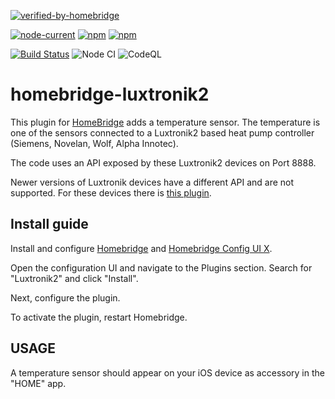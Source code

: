 [![verified-by-homebridge](https://badgen.net/badge/homebridge/verified/purple)](https://github.com/homebridge/homebridge/wiki/Verified-Plugins)

[![node-current](https://img.shields.io/node/v/homebridge-luxtronik2)](https://github.com/cbrandlehner/homebridge-luxtronik2)
[![npm](https://img.shields.io/npm/dt/homebridge-luxtronik2.svg)](https://www.npmjs.com/package/homebridge-luxtronik2)
[![npm](https://img.shields.io/npm/l/homebridge-luxtronik2.svg)](https://github.com/cbrandlehner/homebridge-luxtronik2/blob/master/LICENSE)

[![Build Status](https://travis-ci.com/cbrandlehner/homebridge-luxtronik2.svg?branch=master)](https://travis-ci.com/cbrandlehner/homebridge-luxtronik2)
![Node CI](https://github.com/cbrandlehner/homebridge-luxtronik2/workflows/Node%20CI/badge.svg)
![CodeQL](https://github.com/cbrandlehner/homebridge-luxtronik2/workflows/CodeQL/badge.svg)


# homebridge-luxtronik2

This plugin for [HomeBridge](https://github.com/nfarina/homebridge) adds a temperature sensor. The temperature is one of the sensors connected to a Luxtronik2 based heat pump controller (Siemens, Novelan, Wolf, Alpha Innotec).

The code uses an API exposed by these Luxtronik2 devices on Port 8888.

Newer versions of Luxtronik devices have a different API and are not supported. For these devices there is [this plugin](https://github.com/Bouni/luxtronik).


## Install guide
Install and configure [Homebridge](https://github.com/nfarina/homebridge) and [Homebridge Config UI X](https://github.com/oznu/homebridge-config-ui-x#readme).

Open the configuration UI and navigate to the Plugins section. Search for "Luxtronik2" and click "Install".

Next, configure the plugin.

To activate the plugin, restart Homebridge.


## USAGE
A temperature sensor should appear on your iOS device as accessory in the "HOME" app.
